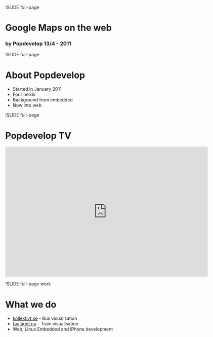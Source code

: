 !SLIDE full-page
# Google Maps on the web #
### by Popdevelop 13/4 - 2011 ###

!SLIDE full-page

# About Popdevelop

* Started in January 2011
* Four nerds
* Background from embedded
* Now into web

!SLIDE full-page

# Popdevelop TV

<iframe title="YouTube video player" width="640" height="410"
src="http://www.youtube.com/embed/DQ3ZCWFVx-4" frameborder="0"
allowfullscreen></iframe>

!SLIDE full-page work

# What we do

* [kollektivt.se](http://kollektivt.se) - Bus visualisation
* [taglaget.nu](http://taglaget.nu) - Train visualisation
* Web, Linux Embedded and iPhone development
